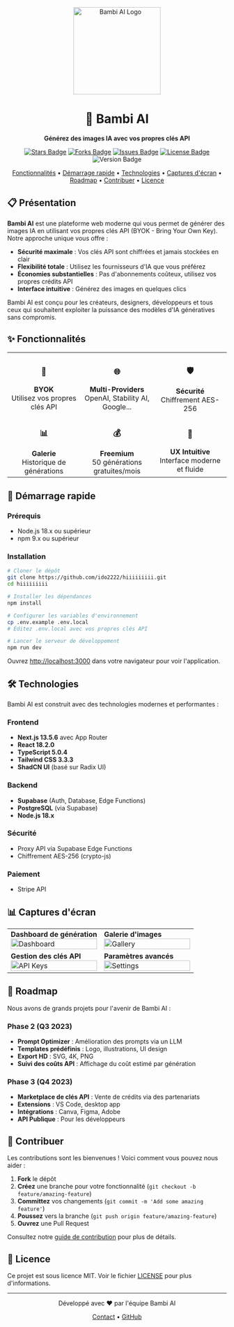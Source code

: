 <div align="center">
  <img src="https://i.imgur.com/7B5CFA.png" alt="Bambi AI Logo" width="200"/>
  <h1>🎨 Bambi AI</h1>
  <p><strong>Générez des images IA avec vos propres clés API</strong></p>

  <p>
    <a href="https://github.com/ido2222/hiiiiiiiii/stargazers"><img src="https://img.shields.io/github/stars/ido2222/hiiiiiiiii?style=flat-square&color=7B5CFA" alt="Stars Badge"/></a>
    <a href="https://github.com/ido2222/hiiiiiiiii/network/members"><img src="https://img.shields.io/github/forks/ido2222/hiiiiiiiii?style=flat-square&color=7B5CFA" alt="Forks Badge"/></a>
    <a href="https://github.com/ido2222/hiiiiiiiii/issues"><img src="https://img.shields.io/github/issues/ido2222/hiiiiiiiii?style=flat-square&color=7B5CFA" alt="Issues Badge"/></a>
    <a href="https://github.com/ido2222/hiiiiiiiii/blob/main/LICENSE"><img src="https://img.shields.io/github/license/ido2222/hiiiiiiiii?style=flat-square&color=7B5CFA" alt="License Badge"/></a>
    <img src="https://img.shields.io/badge/version-0.1.0-blue?style=flat-square" alt="Version Badge"/>
  </p>

  <p>
    <a href="#✨-fonctionnalités">Fonctionnalités</a> •
    <a href="#🚀-démarrage-rapide">Démarrage rapide</a> •
    <a href="#🛠️-technologies">Technologies</a> •
    <a href="#📊-captures-décran">Captures d'écran</a> •
    <a href="#🔮-roadmap">Roadmap</a> •
    <a href="#🤝-contribuer">Contribuer</a> •
    <a href="#📝-licence">Licence</a>
  </p>
</div>

## 📋 Présentation

**Bambi AI** est une plateforme web moderne qui vous permet de générer des images IA en utilisant vos propres clés API (BYOK - Bring Your Own Key). Notre approche unique vous offre :

- **Sécurité maximale** : Vos clés API sont chiffrées et jamais stockées en clair
- **Flexibilité totale** : Utilisez les fournisseurs d'IA que vous préférez
- **Économies substantielles** : Pas d'abonnements coûteux, utilisez vos propres crédits API
- **Interface intuitive** : Générez des images en quelques clics

Bambi AI est conçu pour les créateurs, designers, développeurs et tous ceux qui souhaitent exploiter la puissance des modèles d'IA génératives sans compromis.

## ✨ Fonctionnalités

<div align="center">
  <table>
    <tr>
      <td align="center" width="33%">
        <h3>🔑</h3>
        <strong>BYOK</strong>
        <br />
        Utilisez vos propres clés API
      </td>
      <td align="center" width="33%">
        <h3>🌐</h3>
        <strong>Multi-Providers</strong>
        <br />
        OpenAI, Stability AI, Google...
      </td>
      <td align="center" width="33%">
        <h3>🛡️</h3>
        <strong>Sécurité</strong>
        <br />
        Chiffrement AES-256
      </td>
    </tr>
    <tr>
      <td align="center">
        <h3>📊</h3>
        <strong>Galerie</strong>
        <br />
        Historique de générations
      </td>
      <td align="center">
        <h3>💰</h3>
        <strong>Freemium</strong>
        <br />
        50 générations gratuites/mois
      </td>
      <td align="center">
        <h3>🚀</h3>
        <strong>UX Intuitive</strong>
        <br />
        Interface moderne et fluide
      </td>
    </tr>
  </table>
</div>

## 🚀 Démarrage rapide

### Prérequis

- Node.js 18.x ou supérieur
- npm 9.x ou supérieur

### Installation

```bash
# Cloner le dépôt
git clone https://github.com/ido2222/hiiiiiiiii.git
cd hiiiiiiiii

# Installer les dépendances
npm install

# Configurer les variables d'environnement
cp .env.example .env.local
# Éditez .env.local avec vos propres clés API

# Lancer le serveur de développement
npm run dev
```

Ouvrez [http://localhost:3000](http://localhost:3000) dans votre navigateur pour voir l'application.

## 🛠️ Technologies

Bambi AI est construit avec des technologies modernes et performantes :

### Frontend
- **Next.js 13.5.6** avec App Router
- **React 18.2.0**
- **TypeScript 5.0.4**
- **Tailwind CSS 3.3.3**
- **ShadCN UI** (basé sur Radix UI)

### Backend
- **Supabase** (Auth, Database, Edge Functions)
- **PostgreSQL** (via Supabase)
- **Node.js 18.x**

### Sécurité
- Proxy API via Supabase Edge Functions
- Chiffrement AES-256 (crypto-js)

### Paiement
- Stripe API

## 📊 Captures d'écran

<div align="center">
  <table>
    <tr>
      <td width="50%">
        <strong>Dashboard de génération</strong>
        <br />
        <img src="https://placehold.co/600x400/7B5CFA/FFFFFF/png?text=Dashboard+Bambi+AI" alt="Dashboard" width="100%"/>
      </td>
      <td width="50%">
        <strong>Galerie d'images</strong>
        <br />
        <img src="https://placehold.co/600x400/7B5CFA/FFFFFF/png?text=Galerie+Bambi+AI" alt="Gallery" width="100%"/>
      </td>
    </tr>
    <tr>
      <td width="50%">
        <strong>Gestion des clés API</strong>
        <br />
        <img src="https://placehold.co/600x400/7B5CFA/FFFFFF/png?text=Gestion+API+Bambi+AI" alt="API Keys" width="100%"/>
      </td>
      <td width="50%">
        <strong>Paramètres avancés</strong>
        <br />
        <img src="https://placehold.co/600x400/7B5CFA/FFFFFF/png?text=Paramètres+Bambi+AI" alt="Settings" width="100%"/>
      </td>
    </tr>
  </table>
</div>

## 🔮 Roadmap

Nous avons de grands projets pour l'avenir de Bambi AI :

### Phase 2 (Q3 2023)
- **Prompt Optimizer** : Amélioration des prompts via un LLM
- **Templates prédéfinis** : Logo, illustrations, UI design
- **Export HD** : SVG, 4K, PNG
- **Suivi des coûts API** : Affichage du coût estimé par génération

### Phase 3 (Q4 2023)
- **Marketplace de clés API** : Vente de crédits via des partenariats
- **Extensions** : VS Code, desktop app
- **Intégrations** : Canva, Figma, Adobe
- **API Publique** : Pour les développeurs

## 🤝 Contribuer

Les contributions sont les bienvenues ! Voici comment vous pouvez nous aider :

1. **Fork** le dépôt
2. **Créez** une branche pour votre fonctionnalité (`git checkout -b feature/amazing-feature`)
3. **Committez** vos changements (`git commit -m 'Add some amazing feature'`)
4. **Poussez** vers la branche (`git push origin feature/amazing-feature`)
5. **Ouvrez** une Pull Request

Consultez notre [guide de contribution](docs/CONTRIBUTING.md) pour plus de détails.

## 📝 Licence

Ce projet est sous licence MIT. Voir le fichier [LICENSE](LICENSE) pour plus d'informations.

---

<div align="center">
  <p>Développé avec ❤️ par l'équipe Bambi AI</p>
  <p>
    <a href="mailto:contact@bambi-ai.com">Contact</a> •
    <a href="https://github.com/ido2222">GitHub</a>
  </p>
</div>
